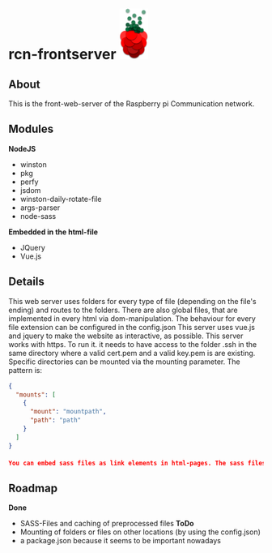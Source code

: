 rcn-frontserver <img src="https://raw.githubusercontent.com/Trivernis/rcn-frontserver/develop/res/img/RCN-Logo.png" height="100px" width="auto"></img>
====

About
----
This is the front-web-server of the Raspberry pi Communication network.

Modules
----
**NodeJS**
-   winston
-   pkg
-   perfy
-   jsdom
-   winston-daily-rotate-file
-   args-parser
-   node-sass

**Embedded in the html-file**
-   JQuery
-   Vue.js

Details
----
This web server uses folders for every type of file (depending on the file's ending) and routes to the folders. There are also global files, that are implemented in every html via dom-manipulation. The behaviour for every file extension can be configured in the config.json This server uses vue.js and jquery to make the website as interactive, as possible. This server works with https. To run it. it needs to have access to the folder .ssh in the same directory where a valid cert.pem and a valid key.pem is are existing. Specific directories can be mounted via the mounting parameter. The pattern is:
``` json
{
  "mounts": [
    {
      "mount": "mountpath",
      "path": "path"
    }
  ]
}

You can embed sass files as link elements in html-pages. The sass files will be preprocessed to css before send to clients. The result will also be cached and the sass file will be watched for changes. If changes occur, the file will be preprocessed anew on the next request to the file. If not, the cached file will be send. HTML-files will also be cached because they are also manipulated by the preprocessor. All cached files are watched for changes. I.e. if changes to the file are detected the caching function isCached returns false.
```

Roadmap
----
**Done**
-   SASS-Files and caching of preprocessed files
**ToDo**
-   Mounting of folders or files on other locations (by using the config.json)
-   a package.json because it seems to be important nowadays
